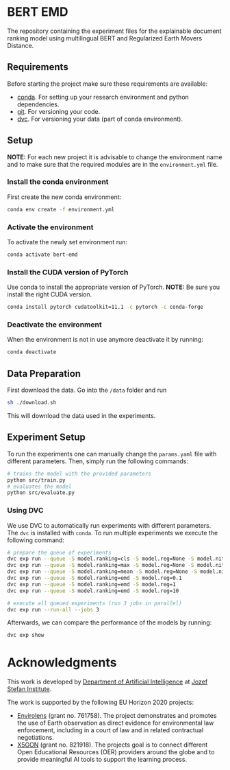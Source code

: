 # BERT EMD
The repository containing the experiment files for the explainable
document ranking model using multilingual BERT and Regularized Earth
Movers Distance.

## Requirements
Before starting the project make sure these requirements are available:
- [conda][conda]. For setting up your research environment and python dependencies.
- [git][git]. For versioning your code.
- [dvc][dvc]. For versioning your data (part of conda environment).

## Setup

**NOTE:** For each new project it is advisable to change the environment name
and to make sure that the required modules are in the `environment.yml` file.

### Install the conda environment

First create the new conda environment:

```bash
conda env create -f environment.yml
```

### Activate the environment

To activate the newly set environment run:

```bash
conda activate bert-emd
```

### Install the CUDA version of PyTorch

Use conda to install the appropriate version of PyTorch. **NOTE:** Be
sure you install the right CUDA version.

```bash
conda install pytorch cudatoolkit=11.1 -c pytorch -c conda-forge
```

### Deactivate the environment

When the environment is not in use anymore deactivate it by running:

```bash
conda deactivate
```

## Data Preparation

First download the data. Go into the `/data` folder and run

```bash
sh ./download.sh
```

This will download the data used in the experiments.

## Experiment Setup

To run the experiments one can manually change the `params.yaml` file with
different parameters. Then, simply run the following commands:

```bash
# trains the model with the provided parameters
python src/train.py
# evaluates the model
python src/evaluate.py
```

### Using DVC

We use DVC to automatically run experiments with different parameters. The `dvc`
is installed with `conda`. To run multiple experiments we execute the following
command:

```bash
# prepare the queue of experiments
dvc exp run --queue -S model.ranking=cls -S model.reg=None -S model.nit=None
dvc exp run --queue -S model.ranking=max -S model.reg=None -S model.nit=None
dvc exp run --queue -S model.ranking=mean -S model.reg=None -S model.nit=None
dvc exp run --queue -S model.ranking=emd -S model.reg=0.1
dvc exp run --queue -S model.ranking=emd -S model.reg=1
dvc exp run --queue -S model.ranking=emd -S model.reg=10

# execute all queued experiments (run 3 jobs in parallel)
dvc exp run --run-all --jobs 3
```

Afterwards, we can compare the performance of the models by running:

```bash
dvc exp show
```

# Acknowledgments
This work is developed by [Department of Artificial Intelligence][ailab] at [Jozef Stefan Institute][ijs].

The work is supported by the following EU Horizon 2020 projects:
- [Envirolens][elens] (grant no. 761758). The project demonstrates and promotes the use of Earth observation as direct evidence for environmental law enforcement,
including in a court of law and in related contractual negotiations.
- [X5GON][x5gon] (grant no. 821918). The projects goal is to connect different Open Educational Resources (OER) providers around the globe and to provide meaningful
 AI tools to support the learning process.









[git]: https://git-scm.com/
[dvc]: https://dvc.org/
[conda]: https://docs.conda.io/en/latest/

[ailab]: http://ailab.ijs.si/
[ijs]: https://www.ijs.si/
[elens]: https://envirolens.eu/
[x5gon]: https://www.x5gon.org/
